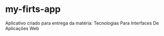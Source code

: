 # my-firts-app
Aplicativo criado para entrega da matéria: Tecnologias Para Interfaces De Aplicações Web

